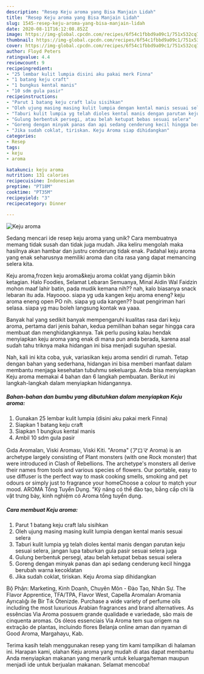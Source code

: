```yaml
---
description: "Resep Keju aroma yang Bisa Manjain Lidah"
title: "Resep Keju aroma yang Bisa Manjain Lidah"
slug: 1545-resep-keju-aroma-yang-bisa-manjain-lidah
date: 2020-08-11T16:12:08.852Z
image: https://img-global.cpcdn.com/recipes/6f54c1fbbd9a09c1/751x532cq70/keju-aroma-foto-resep-utama.jpg
thumbnail: https://img-global.cpcdn.com/recipes/6f54c1fbbd9a09c1/751x532cq70/keju-aroma-foto-resep-utama.jpg
cover: https://img-global.cpcdn.com/recipes/6f54c1fbbd9a09c1/751x532cq70/keju-aroma-foto-resep-utama.jpg
author: Floyd Peters
ratingvalue: 4.4
reviewcount: 9
recipeingredient:
- "25 lembar kulit lumpia disini aku pakai merk Finna"
- "1 batang keju craft"
- "1 bungkus kental manis"
- "10 sdm gula pasir"
recipeinstructions:
- "Parut 1 batang keju craft lalu sisihkan"
- "Oleh ujung masing masing kulit lumpia dengan kental manis sesuai selera"
- "Taburi kulit lumpia yg telah dioles kental manis dengan parutan keju sesuai selera, jangan lupa taburkan gula pasir sesuai selera juga"
- "Gulung berbentuk persegi, atau belah ketupat bebas sesuai selera"
- "Goreng dengan minyak panas dan api sedang cenderung kecil hingga berubah warna kecoklatan"
- "Jika sudah coklat, tiriskan. Keju Aroma siap dihidangkan"
categories:
- Resep
tags:
- keju
- aroma

katakunci: keju aroma 
nutrition: 131 calories
recipecuisine: Indonesian
preptime: "PT18M"
cooktime: "PT35M"
recipeyield: "3"
recipecategory: Dinner

---
```



![Keju aroma](https://img-global.cpcdn.com/recipes/6f54c1fbbd9a09c1/751x532cq70/keju-aroma-foto-resep-utama.jpg)

Sedang mencari ide resep keju aroma yang unik? Cara membuatnya memang tidak susah dan tidak juga mudah. Jika keliru mengolah maka hasilnya akan hambar dan justru cenderung tidak enak. Padahal keju aroma yang enak seharusnya memiliki aroma dan cita rasa yang dapat memancing selera kita.

Keju aroma,frozen keju aroma&amp;keju aroma coklat yang dijamin bikin ketagian. Halo Foodies, Selamat Lebaran Semuanya, Minal Aidin Wal Faidzin mohon maaf lahir batin, pada mudik kemana nih?? nah, kalo biasanya snack lebaran itu ada. Hayoooo. siapa yg uda kangen keju aroma eneng? keju aroma eneng open PO nih. siapa yg uda kangen?? buat pengiriman hari selasa. siapa yg mau boleh langsung kontak wa yaaa.

Banyak hal yang sedikit banyak mempengaruhi kualitas rasa dari keju aroma, pertama dari jenis bahan, kedua pemilihan bahan segar hingga cara membuat dan menghidangkannya. Tak perlu pusing kalau hendak menyiapkan keju aroma yang enak di mana pun anda berada, karena asal sudah tahu triknya maka hidangan ini bisa menjadi suguhan spesial.


Nah, kali ini kita coba, yuk, variasikan keju aroma sendiri di rumah. Tetap dengan bahan yang sederhana, hidangan ini bisa memberi manfaat dalam membantu menjaga kesehatan tubuhmu sekeluarga. Anda bisa menyiapkan Keju aroma memakai 4 bahan dan 6 langkah pembuatan. Berikut ini langkah-langkah dalam menyiapkan hidangannya.

<!--inarticleads1-->

##### Bahan-bahan dan bumbu yang dibutuhkan dalam menyiapkan Keju aroma:

1. Gunakan 25 lembar kulit lumpia (disini aku pakai merk Finna)
1. Siapkan 1 batang keju craft
1. Siapkan 1 bungkus kental manis
1. Ambil 10 sdm gula pasir


Gıda Aromaları, Viski Aroması, Viski Kiti. &#34;Aroma&#34; (アロマ Aroma) is an archetype largely consisting of Plant monsters (with one Rock monster) that were introduced in Clash of Rebellions. The archetype&#39;s monsters all derive their names from tools and various species of flowers. Our portable, easy to use diffuser is the perfect way to mask cooking smells, smoking and pet odours or simply just to fragrance your homeChoose a colour to match your mood. AROMA Tổng Tuyển Dụng. &#34;Kỹ năng có thể đào tạo, bằng cấp chỉ là vật trưng bày, kinh nghiệm có Aroma tổng tuyển dụng. 

<!--inarticleads2-->

##### Cara membuat Keju aroma:

1. Parut 1 batang keju craft lalu sisihkan
1. Oleh ujung masing masing kulit lumpia dengan kental manis sesuai selera
1. Taburi kulit lumpia yg telah dioles kental manis dengan parutan keju sesuai selera, jangan lupa taburkan gula pasir sesuai selera juga
1. Gulung berbentuk persegi, atau belah ketupat bebas sesuai selera
1. Goreng dengan minyak panas dan api sedang cenderung kecil hingga berubah warna kecoklatan
1. Jika sudah coklat, tiriskan. Keju Aroma siap dihidangkan


Bộ Phận: Marketing, Kinh Doanh, Chuyên Môn - Đào Tạo, Nhân Sự. The Flavor Apprentice, TFA/TPA, Flavor West, Capella Aromaları Aromania Ayrıcalığı ile Bir Tık Ötenizde. Purchase a wide variety of perfume oils including the most luxurious Arabian fragrances and brand alternatives. As essências Via Aroma possuem grande qualidade e variedade, são mais de cinquenta aromas. Os óleos essenciais Via Aroma tem sua origem na extração de plantas, incluindo flores Belanja online aman dan nyaman di Good Aroma, Margahayu, Kab. 

Terima kasih telah menggunakan resep yang tim kami tampilkan di halaman ini. Harapan kami, olahan Keju aroma yang mudah di atas dapat membantu Anda menyiapkan makanan yang menarik untuk keluarga/teman maupun menjadi ide untuk berjualan makanan. Selamat mencoba!
